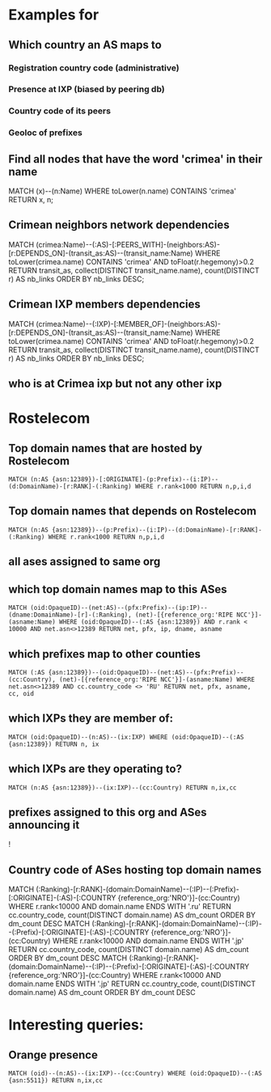 # Examples  for

## Which country an AS maps to
### Registration country code (administrative)

### Presence at IXP (biased by peering db)

### Country code of its peers

### Geoloc of prefixes


## Find all nodes that have the word 'crimea' in their name
MATCH (x)--(n:Name) WHERE toLower(n.name) CONTAINS 'crimea' RETURN  x, n;

## Crimean neighbors network dependencies
MATCH (crimea:Name)--(:AS)-[:PEERS_WITH]-(neighbors:AS)-[r:DEPENDS_ON]-(transit_as:AS)--(transit_name:Name) WHERE toLower(crimea.name) CONTAINS 'crimea' AND toFloat(r.hegemony)>0.2 RETURN transit_as, collect(DISTINCT transit_name.name), count(DISTINCT r) AS nb_links ORDER BY nb_links DESC;

## Crimean IXP members dependencies
MATCH (crimea:Name)--(:IXP)-[:MEMBER_OF]-(neighbors:AS)-[r:DEPENDS_ON]-(transit_as:AS)--(transit_name:Name) WHERE toLower(crimea.name) CONTAINS 'crimea' AND toFloat(r.hegemony)>0.2 RETURN transit_as, collect(DISTINCT transit_name.name), count(DISTINCT r) AS nb_links ORDER BY nb_links DESC;

## who is at Crimea ixp but not any other ixp


# Rostelecom

## Top domain names that are hosted by Rostelecom
```
MATCH (n:AS {asn:12389})-[:ORIGINATE]-(p:Prefix)--(i:IP)--(d:DomainName)-[r:RANK]-(:Ranking) WHERE r.rank<1000 RETURN n,p,i,d
```

## Top domain names that depends on Rostelecom
```
MATCH (n:AS {asn:12389})--(p:Prefix)--(i:IP)--(d:DomainName)-[r:RANK]-(:Ranking) WHERE r.rank<1000 RETURN n,p,i,d
```

## all ases assigned to same org


## which top domain names map to this ASes
```
MATCH (oid:OpaqueID)--(net:AS)--(pfx:Prefix)--(ip:IP)--(dname:DomainName)-[r]-(:Ranking), (net)-[{reference_org:'RIPE NCC'}]-(asname:Name) WHERE (oid:OpaqueID)--(:AS {asn:12389}) AND r.rank < 10000 AND net.asn<>12389 RETURN net, pfx, ip, dname, asname
```

## which prefixes map to other counties
```
MATCH (:AS {asn:12389})--(oid:OpaqueID)--(net:AS)--(pfx:Prefix)--(cc:Country), (net)-[{reference_org:'RIPE NCC'}]-(asname:Name) WHERE net.asn<>12389 AND cc.country_code <> 'RU' RETURN net, pfx, asname, cc, oid
```

## which IXPs they are member of:
```
MATCH (oid:OpaqueID)--(n:AS)--(ix:IXP) WHERE (oid:OpaqueID)--(:AS {asn:12389}) RETURN n, ix
```

## which IXPs are they operating to?
```
MATCH (n:AS {asn:12389})--(ix:IXP)--(cc:Country) RETURN n,ix,cc
```

## prefixes assigned to this org and ASes announcing it

!
## Country code of ASes hosting top domain names
MATCH (:Ranking)-[r:RANK]-(domain:DomainName)--(:IP)--(:Prefix)-[:ORIGINATE]-(:AS)-[:COUNTRY {reference_org:'NRO'}]-(cc:Country) WHERE r.rank<10000 AND domain.name ENDS WITH '.ru' RETURN cc.country_code, count(DISTINCT domain.name) AS dm_count ORDER BY dm_count DESC
MATCH (:Ranking)-[r:RANK]-(domain:DomainName)--(:IP)--(:Prefix)-[:ORIGINATE]-(:AS)-[:COUNTRY {reference_org:'NRO'}]-(cc:Country) WHERE r.rank<10000 AND domain.name ENDS WITH '.jp' RETURN cc.country_code, count(DISTINCT domain.name) AS dm_count ORDER BY dm_count DESC
MATCH (:Ranking)-[r:RANK]-(domain:DomainName)--(:IP)--(:Prefix)-[:ORIGINATE]-(:AS)-[:COUNTRY {reference_org:'NRO'}]-(cc:Country) WHERE r.rank<10000 AND domain.name ENDS WITH '.jp' RETURN cc.country_code, count(DISTINCT domain.name) AS dm_count ORDER BY dm_count DESC

# Interesting queries:
## Orange presence
```
MATCH (oid)--(n:AS)--(ix:IXP)--(cc:Country) WHERE (oid:OpaqueID)--(:AS {asn:5511}) RETURN n,ix,cc
```
